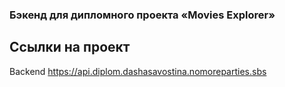 ### Бэкенд для дипломного проекта «Movies Explorer»

## Ссылки на проект

Backend https://api.diplom.dashasavostina.nomoreparties.sbs
